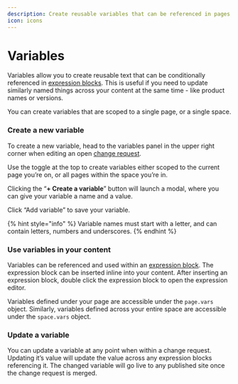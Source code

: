 ```yaml
---
description: Create reusable variables that can be referenced in pages and spaces.
icon: icons
---
```


# Variables

Variables allow you to create reusable text that can be conditionally referenced in [expression blocks](formatting/inline.md#expressions). This is useful if you need to update similarly named things across your content at the same time - like product names or versions.

You can create variables that are scoped to a single page, or a single space.

### Create a new variable

To create a new variable, head to the variables panel  in the upper right corner when editing an open [change request](../collaboration/change-requests.md).

Use the toggle at the top to create variables either scoped to the current page you’re on, or all pages within the space you’re in.

Clicking the “**+ Create a variable**” button will launch a modal, where you can give your variable a name and a value.

Click “Add variable” to save your variable.

{% hint style="info" %}
Variable names must start with a letter, and can contain letters, numbers and underscores.
{% endhint %}

### Use variables in your content

Variables can be referenced and used within an [expression block](formatting/inline.md#expressions). The expression block can be inserted inline into your content. After inserting an expression block, double click the expression block to open the expression editor.

Variables defined under your page are accessible under the `page.vars` object. Similarly, variables defined across your entire space are accessible under the `space.vars` object.

### Update a variable

You can update a variable at any point when within a change request. Updating it’s value will update the value across any expression blocks referencing it. The changed variable will go live to any published site once the change request is merged.
